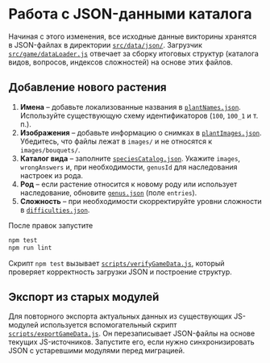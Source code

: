 # Работа с JSON-данными каталога

Начиная с этого изменения, все исходные данные викторины хранятся в JSON-файлах в директории [`src/data/json/`](../src/data/json/). Загрузчик [`src/game/dataLoader.js`](../src/game/dataLoader.js) отвечает за сборку итоговых структур (каталога видов, вопросов, индексов сложностей) на основе этих файлов.

## Добавление нового растения

1. **Имена** – добавьте локализованные названия в [`plantNames.json`](../src/data/json/plantNames.json). Используйте существующую схему идентификаторов (`100`, `100_1` и т. п.).
2. **Изображения** – добавьте информацию о снимках в [`plantImages.json`](../src/data/json/plantImages.json). Убедитесь, что файлы лежат в `images/` и не относятся к `images/bouquets/`.
3. **Каталог вида** – заполните [`speciesCatalog.json`](../src/data/json/speciesCatalog.json). Укажите `images`, `wrongAnswers` и, при необходимости, `genusId` для наследования настроек из рода.
4. **Род** – если растение относится к новому роду или использует наследование, обновите [`genus.json`](../src/data/json/genus.json) (поле `entries`).
5. **Сложность** – при необходимости скорректируйте уровни сложности в [`difficulties.json`](../src/data/json/difficulties.json).

После правок запустите

```bash
npm test
npm run lint
```

Скрипт `npm test` вызывает [`scripts/verifyGameData.js`](../scripts/verifyGameData.js), который проверяет корректность загрузки JSON и построение структур.

## Экспорт из старых модулей

Для повторного экспорта актуальных данных из существующих JS-модулей используется вспомогательный скрипт [`scripts/exportGameData.js`](../scripts/exportGameData.js). Он перезаписывает JSON-файлы на основе текущих JS-источников. Запустите его, если нужно синхронизировать JSON с устаревшими модулями перед миграцией.
